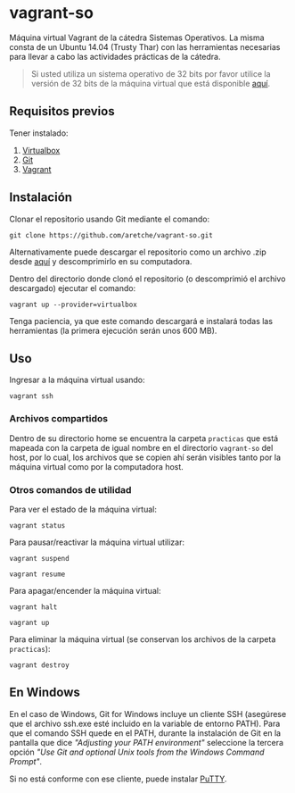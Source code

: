 # vagrant-so

Máquina virtual Vagrant de la cátedra Sistemas Operativos.
La misma consta de un Ubuntu 14.04 (Trusty Thar) con las herramientas necesarias para llevar a cabo las actividades prácticas de la cátedra.

> Si usted utiliza un sistema operativo de 32 bits por favor utilice la versión de 32 bits de la máquina virtual que está disponible [aquí](https://github.com/aretche/vagrant-so-i686).

## Requisitos previos

Tener instalado:
1. [Virtualbox](https://www.virtualbox.org/wiki/Downloads)
2. [Git](https://git-scm.com/downloads)
3. [Vagrant](https://www.vagrantup.com/downloads.html)


## Instalación

Clonar el repositorio usando Git mediante el comando:

`git clone https://github.com/aretche/vagrant-so.git`

Alternativamente puede descargar el repositorio como un archivo .zip desde [aquí](https://github.com/aretche/vagrant-so/archive/2017.07.zip) y descomprimirlo en su computadora.

Dentro del directorio donde clonó el repositorio (o descomprimió el archivo descargado) ejecutar el comando:

`vagrant up --provider=virtualbox`

Tenga paciencia, ya que este comando descargará e instalará todas las herramientas (la primera ejecución serán unos 600 MB).

## Uso

Ingresar a la máquina virtual usando:

`vagrant ssh`


### Archivos compartidos

Dentro de su directorio home se encuentra la carpeta `practicas` que está mapeada con la carpeta de igual nombre en el directorio `vagrant-so` del host, por lo cual, los archivos que se copien ahí serán visibles tanto por la máquina virtual como por la computadora host.

### Otros comandos de utilidad

Para ver el estado de la máquina virtual:

`vagrant status`

Para pausar/reactivar la máquina virtual utilizar:

`vagrant suspend`

`vagrant resume`

Para apagar/encender la máquina virtual:

`vagrant halt`

`vagrant up`

Para eliminar la máquina virtual (se conservan los archivos de la carpeta `practicas`):

`vagrant destroy`

## En Windows

En el caso de Windows, Git for Windows incluye un cliente SSH (asegúrese que el archivo ssh.exe esté incluido en la variable de entorno PATH).
Para que el comando SSH quede en el PATH, durante la instalación de Git en la pantalla que dice *"Adjusting your PATH environment"* seleccione la tercera opción *"Use Git and optional Unix tools from the Windows Command Prompt"*.

Si no está conforme con ese cliente, puede instalar [PuTTY](https://www.chiark.greenend.org.uk/~sgtatham/putty/latest.html).
